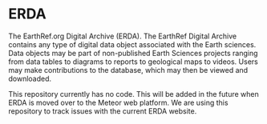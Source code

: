 # ERDA
The EarthRef.org Digital Archive (ERDA). The EarthRef Digital Archive contains any type of digital data object associated with the Earth sciences. Data objects may be part of non-published Earth Sciences projects ranging from data tables to diagrams to reports to geological maps to videos. Users may make contributions to the database, which may then be viewed and downloaded.

This repository currently has no code. This will be added in the future when ERDA is moved over to the Meteor web platform. We are using this repository to track issues with the current ERDA website.


